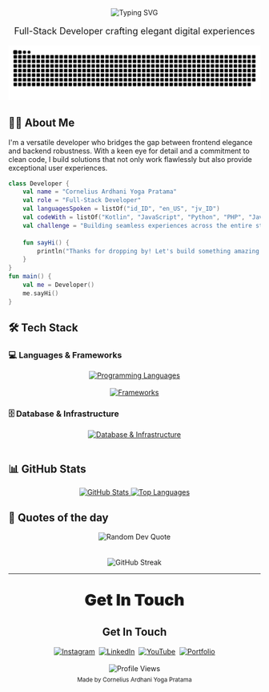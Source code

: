 <div align="center">
  <img src="https://readme-typing-svg.herokuapp.com?font=Inter&weight=800&size=40&duration=3000&pause=1000&color=4F46E5&center=true&vCenter=true&width=600&lines=Hello+there!;I'm+Cornelius+Yoga;Let's+Collaborate!;" alt="Typing SVG" />
  <p style="font-size: 18px;">Full-Stack Developer crafting elegant digital experiences</p>
  <img src="https://raw.githubusercontent.com/platane/snk/output/github-contribution-grid-snake-dark.svg" alt="GitHub Contribution Grid Snake Animation" width="800" />
</div>

## 👨‍💻 About Me
I'm a versatile developer who bridges the gap between frontend elegance and backend robustness. With a keen eye for detail and a commitment to clean code, I build solutions that not only work flawlessly but also provide exceptional user experiences.

```kotlin
class Developer {
    val name = "Cornelius Ardhani Yoga Pratama"
    val role = "Full-Stack Developer"
    val languagesSpoken = listOf("id_ID", "en_US", "jv_ID")
    val codeWith = listOf("Kotlin", "JavaScript", "Python", "PHP", "Java", "C++", "C", "R")
    val challenge = "Building seamless experiences across the entire stack"
    
    fun sayHi() {
        println("Thanks for dropping by! Let's build something amazing together.")
    }
}
fun main() {
    val me = Developer()
    me.sayHi()
}
```

## 🛠️ Tech Stack
### 💻 Languages & Frameworks
<div align="center">
  <a href="#">
    <img src="https://skillicons.dev/icons?i=python,js,php,java,kotlin,cpp,c,r&perline=8" alt="Programming Languages" />
  </a>
  <br/>
  <br/>
  <a href="#">
    <img src="https://skillicons.dev/icons?i=laravel,bootstrap,tailwind,html,css&perline=5" alt="Frameworks" />
  </a>
</div>

### 🗄️ Database & Infrastructure
<div align="center">
  <a href="#">
    <img src="https://skillicons.dev/icons?i=mysql,mongodb,sqlite,redis,gcp&perline=5" alt="Database & Infrastructure" />
  </a>
</div>
<br/>

## 📊 GitHub Stats
<p align="center">
  <a href="https://github.com/CZY774">
    <img height="180em" src="https://github-readme-stats.vercel.app/api?username=CZY774&show_icons=true&count_private=true&theme=tokyonight&hide_border=true&bg_color=1f1f1f&text_color=ffffff&icon_color=58a6ff&title_color=58a6ff" alt="GitHub Stats"/>
    <img height="180em" src="https://github-readme-stats.vercel.app/api/top-langs/?username=CZY774&langs_count=8&count_private=true&layout=compact&theme=tokyonight&hide_border=true&bg_color=1f1f1f&text_color=ffffff&title_color=58a6ff" alt="Top Languages"/>
  </a>
</p>

## 🚀 Quotes of the day
<div align="center">
  <img src="https://quotes-github-readme.vercel.app/api?type=horizontal&theme=tokyonight" alt="Random Dev Quote" />
</div>
<br/>
<br/>
<div align="center">
  <img src="https://github-readme-streak-stats.herokuapp.com/?user=CZY774&theme=tokyonight&hide_border=true&background=1f1f1f&stroke=58a6ff&ring=58a6ff&fire=58a6ff&currStreakNum=ffffff&sideNums=ffffff&currStreakLabel=58a6ff&sideLabels=58a6ff&dates=ffffff" alt="GitHub Streak" />
</div>

---

<div align="center">
  <p style="font-size: 32px; font-weight: 900;">Get In Touch</p>
  <h2>Get In Touch</h2>
  <a href="https://www.instagram.com/corneliusyoga" target="_blank"><img src="https://img.shields.io/badge/Instagram-%23E4405F.svg?&style=for-the-badge&logo=instagram&logoColor=white" alt="Instagram"></a>&nbsp;
  <a href="https://www.linkedin.com/in/cornelius-yoga-783b6a291" target="_blank"><img src="https://img.shields.io/badge/LinkedIn-%230077B5.svg?&style=for-the-badge&logo=linkedin&logoColor=white" alt="LinkedIn"></a>&nbsp;
  <a href="https://www.youtube.com/channel/UCj0TlW5vLO6r_Nlwc8oFBpw" target="_blank"><img src="https://img.shields.io/badge/YouTube-%23FF0000.svg?&style=for-the-badge&logo=youtube&logoColor=white" alt="YouTube"></a>&nbsp;
  <a href="https://czy.digital" target="_blank"><img src="https://img.shields.io/badge/Portfolio-%23000000.svg?&style=for-the-badge&logo=react&logoColor=white" alt="Portfolio"></a>
  <br/><br/>
  <img src="https://komarev.com/ghpvc/?username=CZY774&style=flat-square&color=0366D6" alt="Profile Views" />
  <br/>
  <sub>Made by Cornelius Ardhani Yoga Pratama</sub>
</div>
